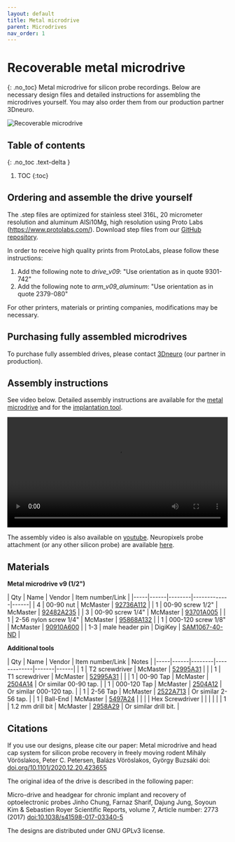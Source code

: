 ```yaml
---
layout: default
title: Metal microdrive
parent: Microdrives
nav_order: 1
---
```


# Recoverable metal microdrive
{: .no_toc}
Metal microdrive for silicon probe recordings. Below are necessary design files and detailed instructions for assembling the microdrives yourself. You may also order them from our production partner 3Dneuro. 

![Recoverable microdrive](https://buzsakilab.github.io/3d_print_designs/images/recoverable_microdrive.jpg)

## Table of contents
{: .no_toc .text-delta }

1. TOC
{:toc}

## Ordering and assemble the drive yourself
The .step files are optimized for stainless steel 316L, 20 micrometer resolution and aluminum AlSi10Mg, high resolution using Proto Labs (https://www.protolabs.com/). Download step files from our [GitHub repository](https://github.com/buzsakilab/3d_print_designs/tree/master/Microdrives/Metal_recoverable).

In order to receive high quality prints from ProtoLabs, please follow these instructions:

1. Add the following note to _drive_v09_: "Use orientation as in quote 9301-742"
2. Add the following note to _arm_v09_aluminum_: "Use orientation as in quote 2379-080"

For other printers, materials or printing companies, modifications may be necessary.

## Purchasing fully assembled microdrives
To purchase fully assembled drives, please contact [3Dneuro](https://www.3dneuro.com/2021/04/23/new-metal-microdrive-in-collaboration-with-the-buzsaki-lab/) (our partner in production).

## Assembly instructions 
See video below. Detailed assembly instructions are available for the [metal microdrive](https://github.com/buzsakilab/3d_print_designs/raw/master/Microdrives/Metal_recoverable/assembly_instructions_implantation_tool_metal_v9.pdf) and for the [implantation tool](https://github.com/buzsakilab/3d_print_designs/raw/master/Microdrives/Metal_recoverable/assembly_instructions_implantation_tool_metal_v9.pdf).

<video width="100%" height="auto" controls="controls">
  <source src="https://buzsakilab.com/3d_print_designs/Figure1-video1.mp4" type="video/mp4">
</video>

The assembly video is also available on [youtube](https://www.youtube.com/watch?v=poEjWvFrr5g). Neuropixels probe attachment (or any other silicon probe) are available [here](https://www.youtube.com/watch?v=MpPdWJEo7Fo).

## Materials

__Metal microdrive v9 (1/2")__

| Qty | Name | Vendor | Item number/Link |
|-----|------|--------|-------------|------|
| 4 | 00-90 nut | McMaster | [92736A112](https://www.mcmaster.com/92736a112) |
| 1 | 00-90 screw 1/2" | McMaster | [92482A235](https://www.mcmaster.com/92482a235/) |
| 3 | 00-90 screw 1/4" | McMaster | [93701A005](https://www.mcmaster.com/93701A005/) |
| 1 | 2-56 nylon screw 1/4" | McMaster | [95868A132](https://www.mcmaster.com/95868A132/) |
| 1 | 000-120 screw 1/8" | McMaster | [90910A600](https://www.mcmaster.com/93701a005) |
| 1-3 | male header pin | DigiKey | [SAM1067-40-ND](https://www.digikey.com/products/en?keywords=SAM1067-40-ND) |

__Additional tools__

| Qty | Name | Vendor | Item number/Link | Notes |
|-----|------|--------|-------------|-------|------|
| 1 | T2 screwdriver | McMaster | [52995A31](https://www.mcmaster.com/52995a31) |  | 
| 1 | T1 screwdriver | McMaster | [52995A31](https://www.mcmaster.com/52995a31) |  | 
| 1 | 00-90 Tap      | McMaster | [2504A14](https://www.mcmaster.com/2504A14/) | Or similar 00-90 tap. |
| 1 | 000-120 Tap    | McMaster | [2504A12](https://www.mcmaster.com/2504A12/) | Or similar 000-120 tap. |
| 1 | 2-56 Tap       | McMaster | [2522A713](https://www.mcmaster.com/2522A713/) | Or similar 2-56 tap. |
| 1 | Ball-End       | McMaster | [5497A24](https://www.mcmaster.com/5497A24/) |  | 
|   | Hex Screwdriver |  |  |  |  | 
| 1 | 1.2 mm drill bit |  McMaster | [2958A29](https://www.mcmaster.com/2958a29) | Or similar drill bit. | 

## Citations
If you use our designs, please cite our paper: 
Metal microdrive and head cap system for silicon probe recovery in freely moving rodent Mihály Vöröslakos, Peter C. Petersen, Balázs Vöröslakos, György Buzsáki doi: [doi.org/10.1101/2020.12.20.423655](https://doi.org/10.1101/2020.12.20.423655)

The original idea of the drive is described in the following paper:

Micro-drive and headgear for chronic implant and recovery of optoelectronic probes Jinho Chung, Farnaz Sharif, Dajung Jung, Soyoun Kim & Sebastien Royer Scientific Reports, volume 7, Article number: 2773 (2017) [doi:10.1038/s41598-017-03340-5](https://doi.org/10.1038/s41598-017-03340-5)

The designs are distributed under GNU GPLv3 license.